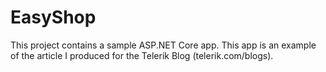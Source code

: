 # EasyShop
This project contains a sample ASP.NET Core app. This app is an example of the article I produced for the Telerik Blog (telerik.com/blogs).
